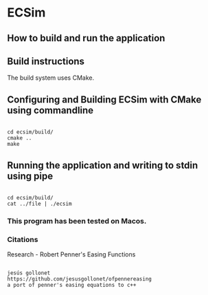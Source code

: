 # ECSim

## How to build and run the application

## Build instructions

The build system uses CMake.

## Configuring and Building ECSim with CMake using commandline

```

cd ecsim/build/
cmake ..
make

```

## Running the application and writing to stdin using pipe

```

cd ecsim/build/
cat ../file | ./ecsim 

```

### This program has been tested on Macos.

### Citations

Research - Robert Penner's Easing Functions

```

jesús gollonet
https://github.com/jesusgollonet/ofpennereasing
a port of penner's easing equations to c++

```